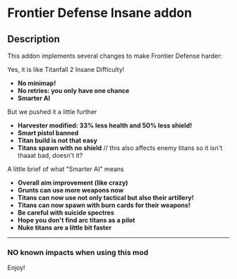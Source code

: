 # Frontier Defense Insane addon

## Description

This addon implements several changes to make Frontier Defense harder:

Yes, it is like Titanfall 2 Insane Difficulty!
- **No minimap!**
- **No retries: you only have one chance**
- **Smarter AI**

But we pushed it a little further
- **Harvester modified: 33% less health and 50% less shield!** 
- **Smart pistol banned**
- **Titan build is not that easy**
- **Titans spawn with no shield** // this also affects enemy titans so it isn't thaaat bad, doesn't it?

A little brief of what "Smarter AI" means
- **Overall aim improvement (like crazy)**
- **Grunts can use more weapons now**
- **Titans can now use not only tactical but also their artillery!**
- **Titans can now spawn with burn cards for their weapons!** 
- **Be careful with suicide spectres**
- **Hope you don't find arc titans as a pilot**
- **Nuke titans are a little bit faster**

---

### NO known impacts when using this mod

Enjoy!